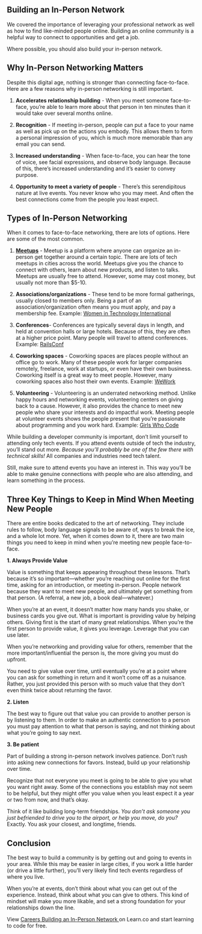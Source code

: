 ## Building an In-Person Network 

We covered the importance of leveraging your professional network as well as how to find like-minded people online. Building an online community is a helpful way to connect to opportunities and get a job.

Where possible, you should also build your in-person network.


## Why In-Person Networking Matters

Despite this digital age, nothing is stronger than connecting face-to-face. Here are a few reasons why in-person networking is still important.

1. **Accelerates relationship building** - When you meet someone face-to-face, you’re able to learn more about that person in ten minutes than it would take over several months online.

2. **Recognition** - If meeting in-person, people can put a face to your name as well as pick up on the actions you embody. This allows them to form a personal impression of you, which is much more memorable than any email you can send.

3. **Increased understanding** - When face-to-face, you can hear the tone of voice, see facial expressions, and observe body language. Because of this, there’s increased understanding and it’s easier to convey purpose. 

4. **Opportunity to meet a variety of people** - There’s this serendipitous nature at live events. You never know who you may meet. And often the best connections come from the people you least expect. 

## Types of In-Person Networking

When it comes to face-to-face networking, there are lots of options. Here are some of the most common. 

1. **[Meetups](http://www.meetup.com/)** - Meetup is a platform where anyone can organize an in-person get together around a certain topic. There are lots of tech meetups in cities across the world. Meetups give you the chance to connect with others, learn about new products, and listen to talks. Meetups are usually free to attend. However, some may cost money, but usually not more than $5-10. 

2. **Associations/organizations** - These tend to be more formal gatherings, usually closed to members only. Being a part of an association/organization often means you must apply, and pay a membership fee. Example: [Women in Technology International](http://www.witi.com/)

3. **Conferences**- Conferences are typically several days in length, and held at convention halls or large hotels. Because of this, they are often at a higher price point. Many people will travel to attend conferences. Example: [RailsConf](http://railsconf.com/)
 
4. **Coworking spaces** - Coworking spaces are places people without an office go to work. Many of these people work for larger companies remotely, freelance, work at startups, or even have their own business. Coworking itself is a great way to meet people. However, many coworking spaces also host their own events. Example: [WeWork](https://www.wework.com/)

5. **Volunteering** - Volunteering is an underrated networking method. Unlike happy hours and networking events, volunteering centers on giving back to a cause. However, it also provides the chance to meet new people who share your interests and do impactful work. Meeting people at volunteer events shows the people present that you’re passionate about programming and you work hard. Example: [Girls Who Code](http://girlswhocode.com/get-involved/)

While building a developer community is important, don’t limit yourself to attending only tech events. If you attend events outside of tech the industry, you’ll stand out more. *Because you’ll probably be one of the few there with technical skills!*
All companies and industries need tech talent. 

Still, make sure to attend events you have an interest in. This way you’ll be able to make genuine connections with people who are also attending, and learn something in the process. 

## Three Key Things to Keep in Mind When Meeting New People

There are entire books dedicated to the art of networking. They include rules to follow, body language signals to be aware of, ways to break the ice, and a whole lot more. Yet, when it comes down to it, there are two main things you need to keep in mind when you’re meeting new people face-to-face. 

**1. Always Provide Value**

Value is something that keeps appearing throughout these lessons. That’s because it’s so important—whether you’re reaching out online for the first time, asking for an introduction, or meeting in-person. People network because they want to meet new people, and ultimately get something from that person. (A referral, a new job, a book deal—whatever.) 

When you’re at an event, it doesn’t matter how many hands you shake, or business cards you give out. What is important is providing value by helping others. Giving first is the start of many great relationships. When you’re the first person to provide value, it gives you leverage. Leverage that you can use later. 

When you’re networking and providing value for others, remember that the more important/influential the person is, the more giving you must do upfront. 

You need to give value over time, until eventually you’re at a point where you can ask for something in return and it won’t come off as a nuisance. Rather, you just provided this person with so much value that they don’t even think twice about returning the favor.

**2. Listen**

The best way to figure out that value you can provide to another person is by listening to them. In order to make an authentic connection to a person you must pay attention to what that person is saying, and not thinking about what you’re going to say next. 

**3. Be patient**

Part of building a strong in-person network involves patience. Don’t rush into asking new connections for favors. Instead, build up your relationship over time. 

Recognize that not everyone you meet is going to be able to give you what you want right away. Some of the connections you establish may not seem to be helpful, but they might offer you value when you least expect it a year or two from now, and that’s okay.

Think of it like building long-term friendships. *You don’t ask someone you just befriended to drive you to the airport, or help you move, do you?* Exactly. You ask your closest, and longtime, friends.

## Conclusion 

The best way to build a community is by getting out and going to events in your area.  While this may be easier in large cities, if you work a little harder (or drive a little further), you’ll very likely find tech events regardless of where you live. 

When you’re at events, don’t think about what you can get out of the experience. Instead, think about what you can give to others. This kind of mindset will make you more likable, and set a strong foundation for your relationships down the line. 


<p data-visibility='hidden'>View <a href='https://learn.co/lessons/careers-building-an-in-person-network'>Careers Building an In-Person Network </a> on Learn.co and start learning to code for free.</p>
